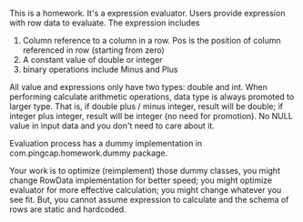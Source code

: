 This is a homework.
It's a expression evaluator. Users provide expression with row data to evaluate.
The expression includes 

1. Column reference to a column in a row. Pos is the position of column referenced in row (starting from zero)
2. A constant value of double or integer
3. binary operations include Minus and Plus

All value and expressions only have two types: double and int. When performing calculate arithmetic operations, data type is always promoted to larger type. That is, if double plus / minus integer, result will be double; if integer plus integer, result will be integer (no need for promotion).
No NULL value in input data and you don't need to care about it.

Evaluation process has a dummy implementation in com.pingcap.homework.dummy package. 

Your work is to optimize (reimplement) those dummy classes, you might change RowData implementation for better speed; you might optimize evaluator for more effective calculation; you might change whatever you see fit.
But, you cannot assume expression to calculate and the schema of rows are static and hardcoded.
